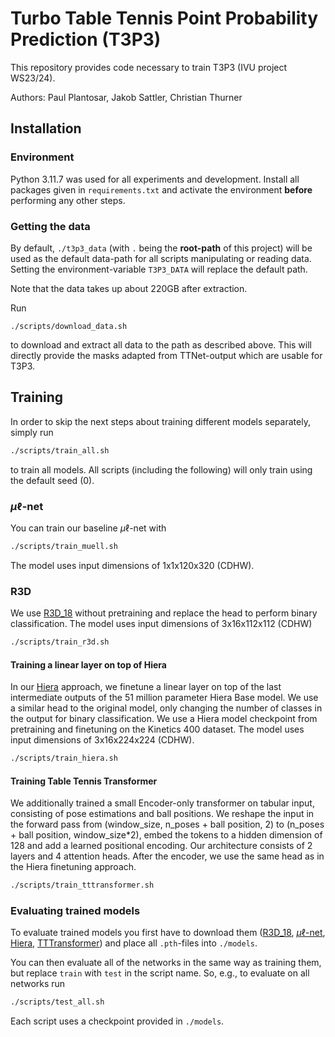 # Turbo Table Tennis Point Probability Prediction (T3P3)

This repository provides code necessary to train T3P3 (IVU project WS23/24). 

Authors: Paul Plantosar, Jakob Sattler, Christian Thurner
## Installation
### Environment
Python 3.11.7 was used for all experiments and development. 
Install all packages given in `requirements.txt` and activate the environment **before** performing any other steps. 

### Getting the data
By default, `./t3p3_data` (with `.` being the **root-path** of this project) will be used as the default data-path for all scripts manipulating or reading data. Setting the environment-variable `T3P3_DATA` will replace the default path. 

Note that the data takes up about 220GB after extraction.

Run
```
./scripts/download_data.sh
```
to download and extract all data to the path as described above. This will directly provide the masks adapted from TTNet-output which are usable for T3P3.


## Training

In order to skip the next steps about training different models separately, simply run
```bash
./scripts/train_all.sh
```
to train all models. All scripts (including the following) will only train using the default seed (0).

### $\mu\ell$-net
You can train our baseline $\mu\ell$-net with
```bash
./scripts/train_muell.sh
```
The model uses input dimensions of 1x1x120x320 (CDHW).

### R3D 
We use [R3D_18](https://pytorch.org/vision/0.12/generated/torchvision.models.video.r3d_18.html) without pretraining and replace the head to perform binary classification. The model uses input dimensions of 3x16x112x112 (CDHW)
```bash
./scripts/train_r3d.sh
```


#### Training a linear layer on top of Hiera
In our [Hiera](https://github.com/facebookresearch/hiera) approach, we finetune a linear layer on top of the last intermediate outputs of the 51 million parameter Hiera Base model. 
We use a similar head to the original model, only changing the number of classes in the output for binary classification. We use a Hiera model checkpoint from pretraining and finetuning on the
Kinetics 400 dataset. The model uses input dimensions of 3x16x224x224 (CDHW).

```bash
./scripts/train_hiera.sh
```

#### Training Table Tennis Transformer
We additionally trained a small Encoder-only transformer on tabular input, consisting of pose estimations and ball positions.
We reshape the input in the forward pass from (window_size, n_poses + ball position, 2) to (n_poses + ball position, window_size*2), 
embed the tokens to a hidden dimension of 128 and add a learned positional encoding. Our architecture consists of 2 layers and 4 attention heads.
After the encoder, we use the same head as in the Hiera finetuning approach.

```bash
./scripts/train_tttransformer.sh
```

### Evaluating trained models
To evaluate trained models you first have to download them ([R3D_18](https://drive.google.com/file/d/11erJdRw1m8XoO9Y6bOQW_mgaWcSm6H4u/view?usp=sharing), [$\mu\ell$-net](https://drive.google.com/file/d/14ecJqsw_KPqBqYWNy4DAi9lcE7OsksNM/view?usp=sharing), [Hiera](https://drive.google.com/file/d/1QJxYlVNMXRPW4T-M2dtSSNhDsrW7BNLn/view?usp=sharing), [TTTransformer](https://drive.google.com/file/d/1y1MiN4TdBmXIea0QIPYGQJgGgGqkwSDC/view?usp=sharing)) and place all `.pth`-files into `./models`.

You can then evaluate all of the networks in the same way as training them, but replace `train` with `test` in the script name. So, e.g., to evaluate on all networks run 
```bash
./scripts/test_all.sh
```
Each script uses a checkpoint provided in `./models`.